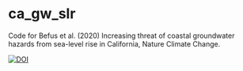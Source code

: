 # ca_gw_slr
Code for Befus et al. (2020) Increasing threat of coastal groundwater hazards from sea-level rise in California, Nature Climate Change.

[![DOI](https://zenodo.org/badge/DOI/10.5281/zenodo.3897502.svg)](https://doi.org/10.5281/zenodo.3897502)
